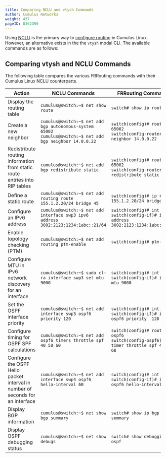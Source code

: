 ```yaml
---
title: Comparing NCLU and vtysh Commands
author: Cumulus Networks
weight: 437
pageID: 8362390
---
```

Using
[NCLU](/cumulus-linux-36/System-Configuration/Network-Command-Line-Utility-NCLU/)
is the primary way to 
[configure routing](/cumulus-linux-36/Layer-3/Configuring-FRRouting/) 
in Cumulus Linux. However, an alternative exists in the the `vtysh` modal
CLI. The available commands are as follows:

## Comparing vtysh and NCLU Commands

The following table compares the various FRRouting commands with their
Cumulus Linux NCLU counterparts.

|Action|NCLU Commands|FRRouting Commands|
|--- |--- |--- |
|Display the routing table|```cumulus@switch:~$ net show route```|```switch# show ip route```|
|Create a new neighbor|```cumulus@switch:~$ net add bgp autonomous-system 65002```<br />```cumulus@switch:~$ net add bgp neighbor 14.0.0.22```|```switch(config)# router bgp 65002```<br />```switch(config-router)# neighbor 14.0.0.22```|
|Redistribute routing information from static route entries into RIP tables|```cumulus@switch:~$ net add bgp redistribute static```|```switch(config)# router bgp 65002```<br />```switch(config-router)# redistribute static```|
|Define a static route|```cumulus@switch:~$ net add routing route 155.1.2.20/24 bridge 45```|```switch(config)# ip route 155.1.2.20/24 bridge 45```|
|Configure an IPv6 address|```cumulus@switch:~$ net add interface swp3 ipv6 address 3002:2123:1234:1abc::21/64```|```switch(config)# int swp3```<br />```switch(config-if)# ipv6 address 3002:2123:1234:1abc::21/64```|
|Enable topology checking (PTM)|```cumulus@switch:~$ net add routing ptm-enable```|```switch(config)# ptm-enable```|
|Configure MTU in IPv6 network discovery for an interface|```cumulus@switch:~$ sudo cl-ra interface swp3 set mtu 9000```|```switch(config)# int swp3```<br />```switch(config-if)# ipv6 nd mtu 9000```|
|Set the OSPF interface priority|```cumulus@switch:~$ net add interface swp3 ospf6 priority 120```|```switch(config)# int swp3```<br />```switch(config-if)# ip ospf6 priority  120```|
|Configure timing for OSPF SPF calculations|```cumulus@switch:~$ net add ospf6 timers throttle spf 40 50 60```|```switch(config)# router ospf6```<br />```switch(config-ospf6)# timer throttle spf 40 50 60```|
|Configure the OSPF Hello packet interval in number of seconds for an interface|```cumulus@switch:~$ net add interface swp4 ospf6 hello-interval 60```|```switch(config)# int swp4```<br />```switch(config-if)# ipv6 ospf6 hello-interval  60```|
|Display BGP information|```cumulus@switch:~$ net show bgp summary```|```switch# show ip bgp summary```|
|Display OSPF debugging status|```cumulus@switch:~$ net show debugs```|```switch# show debugging ospf```|
